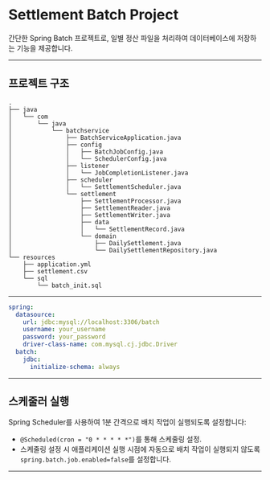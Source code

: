 # Settlement Batch Project

간단한 Spring Batch 프로젝트로, 일별 정산 파일을 처리하여 데이터베이스에 저장하는 기능을 제공합니다.

---

## **프로젝트 구조**

```
.
├── java
│   └── com
│       └── java
│           └── batchservice
│               ├── BatchServiceApplication.java
│               ├── config
│               │   ├── BatchJobConfig.java
│               │   └── SchedulerConfig.java
│               ├── listener
│               │   └── JobCompletionListener.java
│               ├── scheduler
│               │   └── SettlementScheduler.java
│               └── settlement
│                   ├── SettlementProcessor.java
│                   ├── SettlementReader.java
│                   ├── SettlementWriter.java
│                   ├── data
│                   │   └── SettlementRecord.java
│                   └── domain
│                       ├── DailySettlement.java
│                       └── DailySettlementRepository.java
└── resources
    ├── application.yml
    ├── settlement.csv
    └── sql
        └── batch_init.sql

```
---

```yaml
spring:
  datasource:
    url: jdbc:mysql://localhost:3306/batch
    username: your_username
    password: your_password
    driver-class-name: com.mysql.cj.jdbc.Driver
  batch:
    jdbc:
      initialize-schema: always
```

---

## **스케줄러 실행**

Spring Scheduler를 사용하여 1분 간격으로 배치 작업이 실행되도록 설정합니다:

- `@Scheduled(cron = "0 * * * * *")`를 통해 스케줄링 설정.
- 스케줄링 설정 시 애플리케이션 실행 시점에 자동으로 배치 작업이 실행되지 않도록 `spring.batch.job.enabled=false`를 설정합니다.

---
